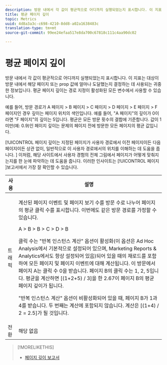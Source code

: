 ```yaml
---
description: 방문 내에서 각 값이 평균적으로 어디까지 실행되었는지 표시합니다. 이 지표는 대상이 방문 내에서 해당 페이지 또는 prop 값에 얼마나 도달했는지 결정하는 데 사용되는 귀중한 정보입니다. 평균 페이지 깊이는 경로 지정이 활성화된 모든 변수에서 사용할 수 있습니다.
title: 평균 페이지 깊이
topic: Metrics
uuid: 4d8a3a3c-c698-4210-8dd8-a02a1638483c
translation-type: tm+mt
source-git-commit: 99ee24efaa517e8da700c67818c111c4aa90dc02

---
```



# 평균 페이지 깊이

방문 내에서 각 값이 평균적으로 어디까지 실행되었는지 표시합니다. 이 지표는 대상이 방문 내에서 해당 페이지 또는 prop 값에 얼마나 도달했는지 결정하는 데 사용되는 귀중한 정보입니다. 평균 페이지 깊이는 경로 지정이 활성화된 모든 변수에서 사용할 수 있습니다.

예를 들어, 방문 경로가 A 페이지 &gt; B 페이지 &gt; C 페이지 &gt; D 페이지 &gt; E 페이지 &gt; F 페이지인 경우 깊이는 페이지 위치의 색인입니다. 예를 들어, "A 페이지"의 깊이가 0이라면 "F 페이지"의 깊이는 5입니다. 평균은 모든 방문 횟수의 결합에 기준합니다. 값이 1 미만(예: 0.9)인 페이지 깊이는 문제의 페이지 전에 방문한 모든 페이지의 평균 값입니다.

[!UICONTROL 페이지 깊이는 지정된 페이지가 사용자 경로에서 이전 페이지이든 다음 페이지이든 상관 없이, 일반적으로 이 사용자 경로에서의 위치를 이해하는 데 도움을 줍니다. ] 이처럼, 해당 사이트에서 사용자 경험의 전체 그림에서 페이지가 어떻게 맞춰지는지를 한 눈에 파악하는 데 도움을 줍니다. 이러한 인사이트는 [!UICONTROL 페이지 ]보고서에서 가장 잘 확인할 수 있습니다.

<table id="table_E92B185A487C40E28C70EA30EDF73A40"> 
 <thead> 
  <tr> 
   <th colname="col1" class="entry"> 사용 </th> 
   <th colname="col2" class="entry"> 설명 </th> 
  </tr> 
 </thead>
 <tbody> 
  <tr> 
   <td colname="col1"> 트래픽 </td> 
   <td colname="col2"> <p>계산된 페이지 이벤트 및 페이지 보기 수를 방문 수로 나누어 페이지의 평균 클릭 수를 표시합니다. 이번에도 같은 방문 경로를 가정할 수 있습니다.  </p> <p>A &gt; B &gt; B &gt; C &gt; D &gt; B </p> <p>클릭 수는 "반복 인스턴스 계산" 옵션이 활성화(이 옵션은 Ad Hoc Analysis에서 기본적으로 설정되어 있으며, Marketing Reports &amp; Analytics에서도 항상 설정되어 있음)되어 있을 때의 재로드를 포함하여 모든 페이지 및 페이지 이벤트에 대해 계산됩니다. 이 방문에서 페이지 A는 클릭 수 0을 받습니다. 페이지 B의 클릭 수는 1, 2, 5입니다. 평균을 계산하면 [(1+2+5) / 3]을 한 2.67이 페이지 B의 평균 페이지 깊이가 됩니다. </p> <p>"반복 인스턴스 계산" 옵션이 비활성화되어 있을 때, 페이지 B가 1과 4를 받습니다. 두 번째는 계산에 포함되지 않습니다. 계산은 [(1+4) / 2 = 2.5]가 될 것입니다. </p> </td> 
  </tr> 
  <tr> 
   <td colname="col1"> 전환 </td> 
   <td colname="col2"> 해당 없음 </td> 
  </tr> 
 </tbody> 
</table>

>[!MORELIKETHIS]
>
>* [페이지 깊이 보고서](/help/components/c-variables/dimensionslist/reports-page-depth.md)

